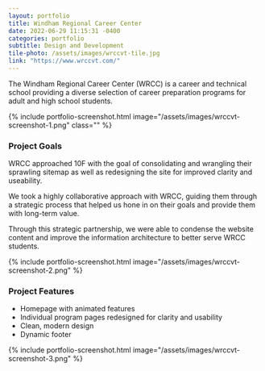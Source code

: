 ```yaml
---
layout: portfolio
title: Windham Regional Career Center
date: 2022-06-29 11:15:31 -0400
categories: portfolio
subtitle: Design and Development
tile-photo: /assets/images/wrccvt-tile.jpg
link: "https://www.wrccvt.com/"
---
```


The Windham Regional Career Center (WRCC) is a career and technical school providing a diverse selection of career preparation programs for adult and high school students.

{% include portfolio-screenshot.html image="/assets/images/wrccvt-screenshot-1.png" class="" %}

### Project Goals

WRCC approached 10F with the goal of consolidating and wrangling their sprawling sitemap as well as redesigning the site for improved clarity and useability. 

We took a highly collaborative approach with WRCC, guiding them through a strategic process that helped us hone in on their goals and provide them with long-term value. 

Through this strategic partnership, we were able to condense the website content and improve the information architecture to better serve WRCC students. 

{% include portfolio-screenshot.html image="/assets/images/wrccvt-screenshot-2.png" %}

### Project Features
- Homepage with animated features
- Individual program pages redesigned for clarity and usability
- Clean, modern design
- Dynamic footer


{% include portfolio-screenshot.html image="/assets/images/wrccvt-screenshot-3.png" %}
